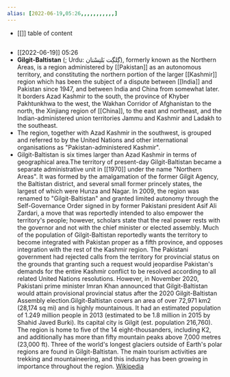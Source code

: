```yaml
---
alias: [2022-06-19,05:26,,,,,,,,,,,]
---
```

- [[]]
table of content
```toc
```

- [[2022-06-19]] 05:26
- **Gilgit-Baltistan** (; Urdu: گِلگِت بَلتِسْتان), formerly known as the Northern Areas, is a region administered by [[Pakistan]] as an autonomous territory, and constituting the northern portion of the larger [[Kashmir]] region which has been the subject of a dispute between [[India]] and Pakistan since 1947, and between India and China from somewhat later.  It borders Azad Kashmir to the south, the province of Khyber Pakhtunkhwa to the west, the Wakhan Corridor of Afghanistan to the north, the Xinjiang region of [[China]], to the east and northeast, and the Indian-administered union territories Jammu and Kashmir and Ladakh to the southeast.
- The region, together with Azad Kashmir in the southwest, is grouped and referred to by the United Nations and other international organisations as "Pakistan-administered Kashmir".
- Gilgit-Baltistan is six times larger than Azad Kashmir in terms of geographical area.The territory of present-day Gilgit-Baltistan became a separate administrative unit in [[1970]] under the name "Northern Areas". It was formed by the amalgamation of the former Gilgit Agency, the Baltistan district, and several small former princely states, the largest of which were Hunza and Nagar. In 2009, the region was renamed to "Gilgit-Baltistan" and granted limited autonomy through the Self-Governance Order signed in by former Pakistani president Asif Ali Zardari, a move that was reportedly intended to also empower the territory's people; however, scholars state that the real power rests with the governor and not with the chief minister or elected assembly. Much of the population of Gilgit-Baltistan reportedly wants the territory to become integrated with Pakistan proper as a fifth province, and opposes integration with the rest of the Kashmir region. The Pakistani government had rejected calls from the territory for provincial status on the grounds that granting such a request would jeopardise Pakistan's demands for the entire Kashmir conflict to be resolved according to all related United Nations resolutions. However, in November 2020, Pakistani prime minister Imran Khan announced that Gilgit-Baltistan would attain provisional provincial status after the 2020 Gilgit-Baltistan Assembly election.Gilgit-Baltistan covers an area of over 72,971 km2 (28,174 sq mi) and is highly mountainous. It had an estimated population of 1.249 million people in 2013 (estimated to be 1.8 million in 2015 by Shahid Javed Burki). Its capital city is Gilgit (est. population 216,760). The region is home to five of the 14 eight-thousanders, including K2, and additionally has more than fifty mountain peaks above 7,000 metres (23,000 ft). Three of the world's longest glaciers outside of Earth's polar regions are found in Gilgit-Baltistan. The main tourism activities are trekking and mountaineering, and this industry has been growing in importance throughout the region.
[Wikipedia](https://en.wikipedia.org/wiki/Gilgit-Baltistan)